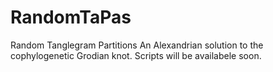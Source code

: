 # RandomTaPas
Random Tanglegram Partitions
An Alexandrian solution to the cophylogenetic Grodian knot.
Scripts will be availabele soon.

